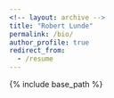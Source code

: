```yaml
---
<!-- layout: archive -->
title: "Robert Lunde"
permalink: /bio/
author_profile: true
redirect_from:
  - /resume
---
```


{% include base_path %}



<!--
 [Click to View My Up-to-date Curriculum Vitae [PDF]](http://lantaoyu.github.io/files/lantaoyu_cv.pdf)
 <embed src="http://lantaoyu.com/files/lantaoyu_cv.pdf" width="650" height="1800" type='application/pdf'> -->
